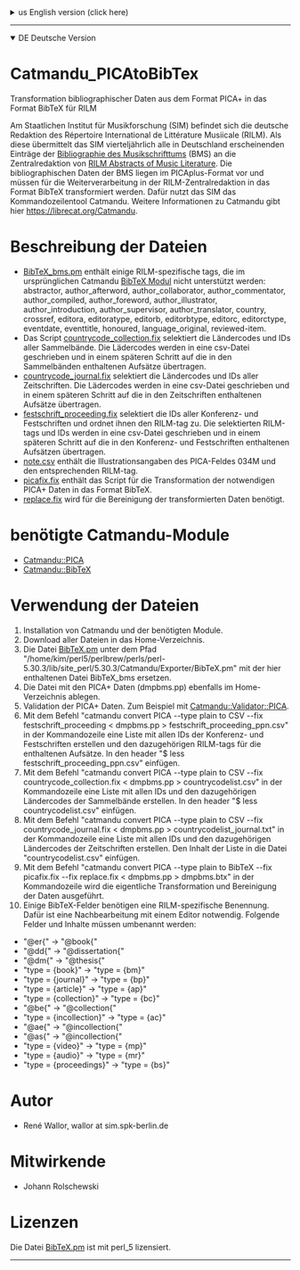 <details>

<summary>us English version (click here)</summary>

# Catmandu_PICAtoBibTex

Transformation of bibliographic data from PICA+ format to BibTeX format for RILM

The German editorial office of the Répertoire International de Littérature Musiicale (RILM) is located at the State Institute for Music Research (SIM). As such, the SIM transmits all entries of the [Bibliographie des Musikschrifttums](https://www.musikbibliographie.de/) (BMS) appearing in Germany to the central editorial office of [RILM Abstracts of Music Literature](https://www.rilm.org/abstracts/) on a quarterly basis. The bibliographic data of the BMS are in PICAplus format and must be transformed into BibTeX format for further processing in the RILM central editorial office. For this purpose, the SIM uses the command line tool Catmandu. Further information on Catmandu is available here https://librecat.org/Catmandu. 

# Files description

* [BibTeX_bms.pm](https://github.com/musikforschung/Catmandu_PICAtoBibTeX/blob/main/BibTeX_bms.pm) contains some RILM-specific tags that are not supported in the original Catmandu [BibTeX module](https://github.com/LibreCat/Catmandu-BibTeX/tree/main/lib/Catmandu/Exporter): abstractor, author_afterword, author_collaborator, author_commentator, author_compiled, author_foreword, author_illustrator, author_introduction, author_supervisor, author_translator, country, crossref, editora, editoratype, editorb, editorbtype, editorc, editorctype, eventdate, eventtitle, honoured, language_original, reviewed-item.
* The script [countrycode_collection.fix](https://github.com/musikforschung/Catmandu_PICAtoBibTeX/blob/main/countrycode_collection.fix) selects the country codes and IDs of all collections. The loader codes are written to a csv file and transferred to the essays contained in the collections in a later step.
* [countrycode_journal.fix](https://github.com/musikforschung/Catmandu_PICAtoBibTeX/blob/main/countrycode_journal.fix) selects the country codes and IDs of all journals. The loader codes are written to a csv file and in a later step transferred to the articles contained in the journals.
* [festschrift_proceeding.fix](https://github.com/musikforschung/Catmandu_PICAtoBibTeX/blob/main/festschrift_proceeding.fix) selects the IDs of all conference and festschriften and assigns the RILM-tag to them. The selected RILM-tags and IDs are written to a csv file and in a later step transferred to the articles contained in the conference and festschrift proceedings.
* [note.csv](https://github.com/musikforschung/Catmandu_PICAtoBibTeX/blob/main/note.csv) contains the illustration details of the PICA field 034M and the corresponding RILM tag.
* [picafix.fix](https://github.com/musikforschung/Catmandu_PICAtoBibTeX/blob/main/picafix.fix) contains the script for transforming the necessary PICA+ data into the BibTeX format.
* [replace.fix](https://github.com/musikforschung/Catmandu_PICAtoBibTeX/blob/main/replace.fix) is needed for cleaning up the transformed data.

# Required Catmandu modules

* [Catmandu::PICA](https://metacpan.org/dist/Catmandu-PICA)
* [Catmandu::BibTeX](https://metacpan.org/pod/Catmandu::BibTeX)

# Use of the files

1. installation of Catmandu and the required modules.
2. download all files into the home directory.
3. replace the file [BibTeX.pm](https://github.com/musikforschung/Catmandu_PICAtoBibTeX/blob/main/BibTeX.pm) under the path "/home/kim/perl5/perlbrew/perls/perl-5.30.3/lib/site_perl/5.30.3/Catmandu/Exporter/BibTeX.pm" with the file BibTeX_bms contained here.
3. place the file with the PICA+ data (dmpbms.pp) also in the home directory.
4. validation of the PICA+ data. For example with [Catmandu::Validator::PICA](https://metacpan.org/pod/Catmandu::Validator::PICA).
5. using the command "catmandu convert PICA --type plain to CSV --fix festschrift_proceeding < dmpbms.pp > festschrift_proceeding_ppn.csv" in the command line, create a list with all IDs of the conference and festschrifts and the corresponding RILM-tags for the included essays. Insert "$ less festschrift_proceeding_ppn.csv" into the header. 
6. use the command "catmandu convert PICA --type plain to CSV --fix countrycode_collection.fix < dmpbms.pp > countrycodelist.csv" in the command line to create a list with all IDs and the corresponding country codes of the anthologies. Insert "$ less countrycodelist.csv" in the header. 
Use the command "catmandu convert PICA --type plain to CSV --fix countrycode_journal.fix < dmpbms.pp > countrycodelist_journal.txt" in the command line to create a list with all IDs and the corresponding country codes of the journals. Paste the contents of the list into the "countrycodelist.csv" file. 8.
8. with the command "catmandu convert PICA --type plain to BibTeX --fix picafix.fix --fix replace.fix < dmpbms.pp > dmpbms.btx" in the command line the actual transformation and cleaning of the data is executed.
9. some BibTeX fields need a RILM specific naming. For this a postprocessing with an editor is necessary. The following fields and contents have to be renamed:
* "@er{" -> "@book{"
* "@dd{" -> "@dissertation{"
* "@dm{" -> "@thesis{"
* "type = {book}" -> "type = {bm}"
* "type = {journal}" -> "type = {bp}"
* "type = {article}" -> "type = {ap}"
* "type = {collection}" -> "type = {bc}"
* "@be{" -> "@collection{"
* "type = {incollection}" -> "type = {ac}"
* "@ae{" -> "@incollection{"
* "@as{" -> "@incollection{"
* "type = {video}" -> "type = {mp}"
* "type = {audio}" -> "type = {mr}"
* "type = {proceedings}" -> "type = {bs}"

# Author

* René Wallor, wallor at sim.spk-berlin.de

# Contributors

* Johann Rolschewski

# Licenses

The file [BibTeX.pm](https://github.com/musikforschung/Catmandu_PICAtoBibTeX/blob/main/BibTeX.pm) is licensed with perl_5.


</details>

---

<details open>

<summary>DE Deutsche Version</summary>


# Catmandu_PICAtoBibTex

Transformation bibliographischer Daten aus dem Format PICA+ in das Format BibTeX für RILM

Am Staatlichen Institut für Musikforschung (SIM) befindet sich die deutsche Redaktion des Répertoire International de Littérature Musiicale (RILM). Als diese übermittelt das SIM vierteljährlich alle in Deutschland erscheinenden Einträge der [Bibliographie des Musikschrifttums](https://www.musikbibliographie.de/) (BMS) an die Zentralredaktion von [RILM Abstracts of Music Literature](https://www.rilm.org/abstracts/). Die bibliographischen Daten der BMS liegen im PICAplus-Format vor und müssen für die Weiterverarbeitung in der RILM-Zentralredaktion in das Format BibTeX transformiert werden. Dafür nutzt das SIM das Kommandozeilentool Catmandu. Weitere Informationen zu Catmandu gibt hier https://librecat.org/Catmandu. 

# Beschreibung der Dateien

* [BibTeX_bms.pm](https://github.com/musikforschung/Catmandu_PICAtoBibTeX/blob/main/BibTeX_bms.pm) enthält einige RILM-spezifische tags, die im ursprünglichen Catmandu [BibTeX Modul](https://github.com/LibreCat/Catmandu-BibTeX/tree/main/lib/Catmandu/Exporter) nicht unterstützt werden: abstractor, author_afterword, author_collaborator, author_commentator, author_compiled, author_foreword, author_illustrator, author_introduction, author_supervisor, author_translator, country, crossref, editora, editoratype, editorb, editorbtype, editorc, editorctype, eventdate, eventtitle, honoured, language_original, reviewed-item.
* Das Script [countrycode_collection.fix](https://github.com/musikforschung/Catmandu_PICAtoBibTeX/blob/main/countrycode_collection.fix) selektiert die Ländercodes und IDs aller Sammelbände. Die Lädercodes werden in eine csv-Datei geschrieben und in einem späteren Schritt auf die in den Sammelbänden enthaltenen Aufsätze übertragen.
* [countrycode_journal.fix](https://github.com/musikforschung/Catmandu_PICAtoBibTeX/blob/main/countrycode_journal.fix) selektiert die Ländercodes und IDs aller Zeitschriften. Die Lädercodes werden in eine csv-Datei geschrieben und in einem späteren Schritt auf die in den Zeitschriften enthaltenen Aufsätze übertragen.
* [festschrift_proceeding.fix](https://github.com/musikforschung/Catmandu_PICAtoBibTeX/blob/main/festschrift_proceeding.fix) selektiert die IDs aller Konferenz- und Festschriften und ordnet ihnen den RILM-tag zu. Die selektierten RILM-tags und IDs werden in eine csv-Datei geschrieben und in einem späteren Schritt auf die in den Konferenz- und Festschriften enthaltenen Aufsätzen übertragen.
* [note.csv](https://github.com/musikforschung/Catmandu_PICAtoBibTeX/blob/main/note.csv) enthält die Illustrationsangaben des PICA-Feldes 034M und den entsprechenden RILM-tag.
* [picafix.fix](https://github.com/musikforschung/Catmandu_PICAtoBibTeX/blob/main/picafix.fix) enthält das Script für die Transformation der notwendigen PICA+ Daten in das Format BibTeX.
* [replace.fix](https://github.com/musikforschung/Catmandu_PICAtoBibTeX/blob/main/replace.fix) wird für die Bereinigung der transformierten Daten benötigt.

#  benötigte Catmandu-Module

* [Catmandu::PICA](https://metacpan.org/dist/Catmandu-PICA)
* [Catmandu::BibTeX](https://metacpan.org/pod/Catmandu::BibTeX)

# Verwendung der Dateien

1. Installation von Catmandu und der benötigten Module.
2. Download aller Dateien in das Home-Verzeichnis.
3. Die Datei [BibTeX.pm](https://github.com/musikforschung/Catmandu_PICAtoBibTeX/blob/main/BibTeX.pm) unter dem Pfad "/home/kim/perl5/perlbrew/perls/perl-5.30.3/lib/site_perl/5.30.3/Catmandu/Exporter/BibTeX.pm" mit der hier enthaltenen Datei BibTeX_bms ersetzen.
3. Die Datei mit den PICA+ Daten (dmpbms.pp) ebenfalls im Home-Verzeichnis ablegen.
4. Validation der PICA+ Daten. Zum Beispiel mit [Catmandu::Validator::PICA](https://metacpan.org/pod/Catmandu::Validator::PICA).
5. Mit dem Befehl "catmandu convert PICA --type plain to CSV --fix festschrift_proceeding < dmpbms.pp > festschrift_proceeding_ppn.csv" in der Kommandozeile eine Liste mit allen IDs der Konferenz- und Festschriften erstellen und den dazugehörigen RILM-tags für die enthaltenen Aufsätze. In den header "$ less festschrift_proceeding_ppn.csv" einfügen. 
6. Mit dem Befehl "catmandu convert PICA --type plain to CSV --fix countrycode_collection.fix < dmpbms.pp > countrycodelist.csv" in der Kommandozeile eine Liste mit allen IDs und den dazugehörigen Ländercodes der Sammelbände erstellen. In den header "$ less countrycodelist.csv" einfügen. 
7. Mit dem Befehl "catmandu convert PICA --type plain to CSV --fix countrycode_journal.fix < dmpbms.pp > countrycodelist_journal.txt" in der Kommandozeile eine Liste mit allen IDs und den dazugehörigen Ländercodes der Zeitschriften erstellen. Den Inhalt der Liste in die Datei "countrycodelist.csv" einfügen.
8. Mit dem Befehl "catmandu convert PICA --type plain to BibTeX --fix picafix.fix --fix replace.fix < dmpbms.pp > dmpbms.btx" in der Kommandozeile wird die eigentliche Transformation und Bereinigung der Daten ausgeführt.
9. Einige BibTeX-Felder benötigen eine RILM-spezifische Benennung. Dafür ist eine Nachbearbeitung mit einem Editor notwendig. Folgende Felder und Inhalte müssen umbenannt werden:
* "@er{" -> "@book{"
* "@dd{" -> "@dissertation{"
* "@dm{" -> "@thesis{"
* "type = {book}" -> "type = {bm}"
* "type = {journal}" -> "type = {bp}"
* "type = {article}" -> "type = {ap}"
* "type = {collection}" -> "type = {bc}"
* "@be{" -> "@collection{"
* "type = {incollection}" -> "type = {ac}"
* "@ae{" -> "@incollection{"
* "@as{" -> "@incollection{"
* "type = {video}" -> "type = {mp}"
* "type = {audio}" -> "type = {mr}"
* "type = {proceedings}" -> "type = {bs}"

# Autor

* René Wallor, wallor at sim.spk-berlin.de

# Mitwirkende

* Johann Rolschewski

# Lizenzen

Die Datei [BibTeX.pm](https://github.com/musikforschung/Catmandu_PICAtoBibTeX/blob/main/BibTeX.pm) ist mit perl_5 lizensiert.

</details>

---

